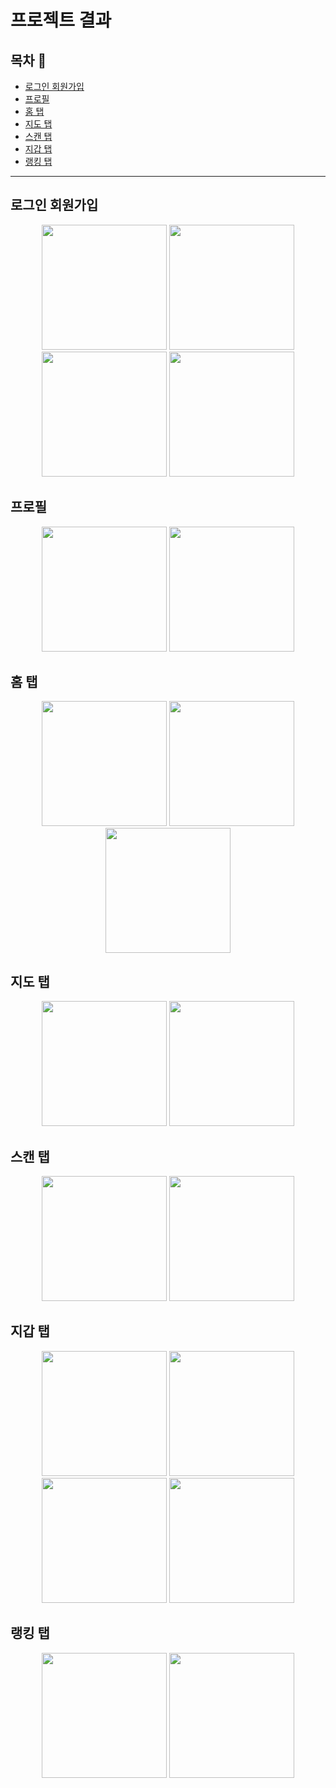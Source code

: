 # 프로젝트 결과
## 목차 🧾
- [로그인 회원가입](#로그인-회원가입)
- [프로필](#프로필)
- [홈 탭](#홈-탭)
- [지도 탭](#지도-탭)
- [스캔 탭](#스캔-탭)
- [지갑 탭](#지갑-탭)
- [랭킹 탭](#랭킹-탭)
--------------
## 로그인 회원가입
<p align="center">
<img width="200" src="https://user-images.githubusercontent.com/55469709/121725747-9db3ce80-cb24-11eb-9127-7536ecc1f275.png"></img>
<img width="200" src="https://user-images.githubusercontent.com/55469709/121722301-3bf16580-cb20-11eb-8a3d-b13fb2fac93b.png"></img>
<img width="200" src="https://user-images.githubusercontent.com/55469709/121722322-4449a080-cb20-11eb-8718-6a201e6ed963.png"></img>
<img width="200" src="https://user-images.githubusercontent.com/55469709/121723524-98a15000-cb21-11eb-8b8e-086a11d11517.png"></img>
</p>

## 프로필

<p align="center">
<img width="200" src="https://user-images.githubusercontent.com/55469709/121720435-14999900-cb1e-11eb-947f-239f3f0a15d5.png"></img>
<img width="200" src="https://user-images.githubusercontent.com/55469709/121722459-70652180-cb20-11eb-81e7-ba30831474f5.png"></img>
</p>

## 홈 탭
<p align="center">
<img width="200" src="https://user-images.githubusercontent.com/55469709/121723124-16b12700-cb21-11eb-909d-7e1e524ab254.png"></img>
<img width="200" src="https://user-images.githubusercontent.com/55469709/121723136-187aea80-cb21-11eb-83f2-ccbe5c193172.png"></img>
<img width="200" src="https://user-images.githubusercontent.com/55469709/121726125-17e45300-cb25-11eb-98b8-1f13b4a8417b.png"></img>
</p>

## 지도 탭
<p align="center">
<img width="200" src="https://user-images.githubusercontent.com/55469709/121722548-896dd280-cb20-11eb-93d3-7de4829170a0.png"></img>
<img width="200" src="https://user-images.githubusercontent.com/55469709/121722552-8b379600-cb20-11eb-9edb-0d3247a2707a.png"></img>
</p>


## 스캔 탭
<p align="center">
<img width="200" src="https://user-images.githubusercontent.com/55469709/121723293-4a8c4c80-cb21-11eb-9d00-47182b50fd15.png"></img>
<img width="200" src="https://user-images.githubusercontent.com/55469709/121723298-4bbd7980-cb21-11eb-8830-a0949dd91570.png"></img>
</p>

## 지갑 탭

<p align="center">
<img width="200" src="https://user-images.githubusercontent.com/55469709/121722968-eec1c380-cb20-11eb-88ad-7781fa738f72.png"></img>
<img width="200" src="https://user-images.githubusercontent.com/55469709/121722977-eff2f080-cb20-11eb-8237-45cd71432c81.png"></img>
<img width="200" src="https://user-images.githubusercontent.com/55469709/121722982-f1bcb400-cb20-11eb-9d59-606b070572e0.png"></img>
<img width="200" src="https://user-images.githubusercontent.com/55469709/121722989-f41f0e00-cb20-11eb-9763-d0fde08f8fdf.png"></img>
</p>

## 랭킹 탭
<p align="center">
<img width="200" src="https://user-images.githubusercontent.com/55469709/121723377-668fee00-cb21-11eb-8e19-186a53f153f4.png"></img>
<img width="200" src="https://user-images.githubusercontent.com/55469709/121723384-68f24800-cb21-11eb-8891-13b83115bc90.png"></img>
</p>
